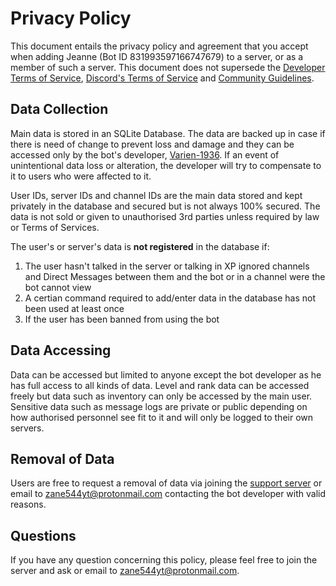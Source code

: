 # Privacy Policy

This document entails the privacy policy and agreement that you accept when adding Jeanne (Bot ID 831993597166747679) to a server, or as a member of such a server. This document does not supersede the [Developer Terms of Service](https://discordapp.com/developers/docs/legal), [Discord's Terms of Service](https://discord.com/terms) and [Community Guidelines](https://discord.com/guidelines).

## Data Collection

Main data is stored in an SQLite Database. The data are backed up in case if there is need of change to prevent loss and damage and they can be accessed only by the bot's developer, [Varien-1936](https://github.com/Varien-1936). If an event of unintentional data loss or alteration, the developer will try to compensate to it to users who were affected to it.


User IDs, server IDs and channel IDs are the main data stored and kept privately in the database and secured but is not always 100% secured. The data is not sold or given to unauthorised 3rd parties unless required by law or Terms of Services. 

The user's or server's data is **not registered** in the database if:

1. The user hasn't talked in the server or talking in XP ignored channels and Direct Messages between them and the bot or in a channel were the bot cannot view
2. A certian command required to add/enter data in the database has not been used at least once
3. If the user has been banned from using the bot

## Data Accessing

Data can be accessed but limited to anyone except the bot developer as he has full access to all kinds of data. Level and rank data can be accessed freely but data such as inventory can only be accessed by the main user. Sensitive data such as message logs are private or public depending on how authorised personnel see fit to it and will only be logged to their own servers.


## Removal of Data

Users are free to request a removal of data via joining the [support server](https://discord.gg/Vfa796yvNq) or email to zane544yt@protonmail.com contacting the bot developer with valid reasons.

## Questions

If you have any question concerning this policy, please feel free to join the server and ask or email to zane544yt@protonmail.com.


